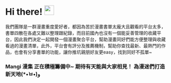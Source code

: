 # Hi there! <img src="https://raw.githubusercontent.com/MartinHeinz/MartinHeinz/master/wave.gif" width=30/ >

<!--
**Mangi-comic/Mangi-comic** is a ✨ _special_ ✨ repository because its `README.md` (this file) appears on your GitHub profile.

Here are some ideas to get you started:

- 🔭 I’m currently working on ...
- 🌱 I’m currently learning ...
- 👯 I’m looking to collaborate on ...
- 🤔 I’m looking for help with ...
- 💬 Ask me about ...
- 📫 How to reach me: ...
- 😄 Pronouns: ...
- ⚡ Fun fact: ...
-->

我們團隊是一群漫畫重度愛好者，都因為苦於漫畫書單太龐大且觀看的平台太多，書單四散在各處又難以整理跟紀錄，而目前國內也沒有一個能妥善管理的收藏平台，因此我們決定一起開發一個漫畫聚合平台，幫助漫畫同好們能方便整理與收藏看過的漫畫清單，此外，平台會有評分及推薦機制，幫助你查找最新、最熱門的作品，也會有分享書單的功能，讓你推坑親朋好友更easy，找到同好不孤單~

### Mangi 漫集 正在積極籌備中~ 期待有天能與大家相見！ 為漫迷們打造新天地(*•̀ㅂ•́)و 

